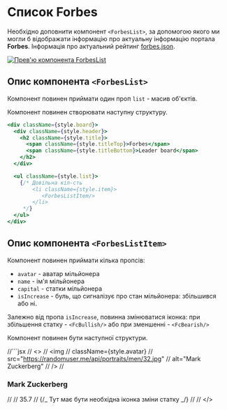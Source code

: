 # Список Forbes

Необхідно доповнити компонент `<ForbesList>`, за допомогою якого ми могли б
відображати інформацію про актуальну інформацію портала **Forbes**. Інформація
про актуальний рейтинг [forbes.json](./src/data/forbes.json).

[![Прев'ю компонента ForbesList](https://i.gyazo.com/d860b2fbd570a9eb800917b116fa0423.png)](https://gyazo.com/d860b2fbd570a9eb800917b116fa0423)

## Опис компонента `<ForbesList>`

Компонент повинен приймати один проп `list` - масив об'єктів.

Компонент повинен створювати наступну структуру.

```jsx
<div className={style.board}>
  <div className={style.header}>
    <h2 className={style.title}>
      <span className={style.titleTop}>Forbes</span>
      <span className={style.titleBottom}>Leader board</span>
    </h2>
  </div>

  <ul className={style.list}>
    {/* Довільна кіл-сть
        <li className={style.item}>
           <ForbesListItem/>
        </li>
     */}
  </ul>
</div>
```

## Опис компонента `<ForbesListItem>`

Компонент повинен приймати кілька пропcів:

- `avatar` - аватар мільйонера
- `name` - ім'я мільйонера
- `capital` - статки мільйонера
- `isIncrease` - буль, що сигналізує про стан мільйонера: збільшився або ні.

Залежно від пропа `isIncrease`, повинна змінюватися іконка: при збільшення
статку - `<FcBullish/>` або при зменшенні - `<FcBearish/>`

Компонент повинен бути наступної структури.

//```jsx // <> // <img // className={style.avatar} //
src="https://randomuser.me/api/portraits/men/32.jpg" // alt="Mark Zuckerberg" //
/> // <h3 className={style.title}>Mark Zuckerberg</h3> //
<span className={style.capital}> // 35.7
<BiDollarCircle color="#2196f3" size={22} /> // {/_ Тут має бути необхідна
іконка зміни статку _/} // </span> // </>

<!-- ## Приклад використання

js
import forbes from 'data/forbes.json';

<ForbesList list={forbes} />,
 -->
